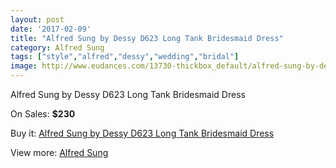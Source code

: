 ```yaml
---
layout: post
date: '2017-02-09'
title: "Alfred Sung by Dessy D623 Long Tank Bridesmaid Dress"
category: Alfred Sung
tags: ["style","alfred","dessy","wedding","bridal"]
image: http://www.eudances.com/13730-thickbox_default/alfred-sung-by-dessy-d623-long-tank-bridesmaid-dress.jpg
---
```

Alfred Sung by Dessy D623 Long Tank Bridesmaid Dress

On Sales: **$230**
<a href="https://www.eudances.com/en/alfred-sung/4132-alfred-sung-by-dessy-d623-long-tank-bridesmaid-dress.html"><amp-img layout="responsive" width="600" height="600" src="//www.eudances.com/13730-thickbox_default/alfred-sung-by-dessy-d623-long-tank-bridesmaid-dress.jpg" alt="Alfred Sung by Dessy D623 Long Tank Bridesmaid Dress 0" /></a>
<a href="https://www.eudances.com/en/alfred-sung/4132-alfred-sung-by-dessy-d623-long-tank-bridesmaid-dress.html"><amp-img layout="responsive" width="600" height="600" src="//www.eudances.com/13731-thickbox_default/alfred-sung-by-dessy-d623-long-tank-bridesmaid-dress.jpg" alt="Alfred Sung by Dessy D623 Long Tank Bridesmaid Dress 1" /></a>

Buy it: [Alfred Sung by Dessy D623 Long Tank Bridesmaid Dress](https://www.eudances.com/en/alfred-sung/4132-alfred-sung-by-dessy-d623-long-tank-bridesmaid-dress.html "Alfred Sung by Dessy D623 Long Tank Bridesmaid Dress")

View more: [Alfred Sung](https://www.eudances.com/en/52-alfred-sung "Alfred Sung")